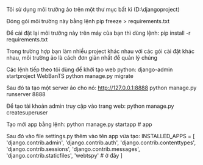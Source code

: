 Tôi sử dụng môi trường ảo trên một thư mục bất kì (D:\djangoproject)

Đóng gói môi trường này bằng lệnh pip freeze > requirements.txt

Để cài đặt lại môi trường này trên máy của bạn thì dùng lệnh: 
pip install -r requirements.txt

Trong trường hợp bạn làm nhiều project khác nhau với các gói cài đặt khác nhau, môi trường ảo là cách đơn giản nhất để quản lý chúng

Các lệnh tiếp theo tôi dùng để khởi tạo web python: 
django-admin startproject WebBanTS
python manage.py migrate

Sau đó ta tạo một server ảo cho nó:    http://127.0.0.1:8888
python manage.py runserver 8888

Để tạo tài khoản admin truy cập vào trang web:
python manage.py createsuperuser

Tạo mới app bằng lệnh: 
python manage.py startapp <name of app>   # app

Sau đó vào file settings.py thêm vào tên app vừa tạo:
INSTALLED_APPS = [
    'django.contrib.admin',
    'django.contrib.auth',
    'django.contrib.contenttypes',
    'django.contrib.sessions',
    'django.contrib.messages',
    'django.contrib.staticfiles',
    'webtspy'                       # ở đây
]


